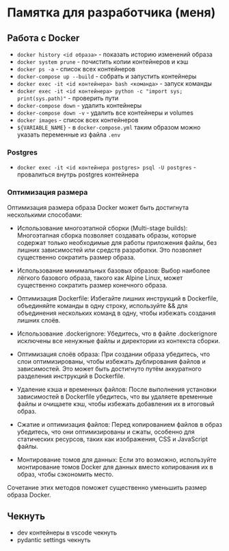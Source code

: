 # Памятка для разработчика (меня)

## Работа с Docker
- ``docker history <id образа>`` - показать историю изменений образа
- ``docker system prune`` - почистить копии контейнеров и кэш
- ``docker ps -a`` - список всех контейнеров
- ``docker-compose up --build`` - собрать и запустить контейнеры
- ``docker exec -it <id контейнера> bash <команда>`` - запуск команды
- ``docker exec -it <id контейнера> python -c "import sys; print(sys.path)"`` - проверить пути
- ``docker-compose down`` - удалить контейнеры
- ``docker-compose down -v`` - удалить все контейнеры и volumes
- ``docker images`` - список всех контейнеров
- ``${VARIABLE_NAME}`` - в ``docker-compose.yml`` таким образом можно указать переменные из файла ``.env``

### Postgres
- ``docker exec -it <id контейнера postgres> psql -U postgres`` - провалиться внутрь postgres контейнера

### Оптимизация размера 

Оптимизация размера образа Docker может быть достигнута несколькими способами:

- Использование многоэтапной сборки (Multi-stage builds): Многоэтапная сборка позволяет создавать образы, которые содержат только необходимые для работы приложения файлы, без лишних зависимостей или средств разработки. Это позволяет существенно сократить размер образа.

- Использование минимальных базовых образов: Выбор наиболее лёгкого базового образа, такого как Alpine Linux, может существенно сократить размер конечного образа.

- Оптимизация Dockerfile: Избегайте лишних инструкций в Dockerfile, объединяйте команды в одну строку, используйте && для объединения нескольких команд в одну, чтобы избежать создания лишних слоёв.

- Использование .dockerignore: Убедитесь, что в файле .dockerignore исключены все ненужные файлы и директории из контекста сборки.

- Оптимизация слоёв образа: При создании образа убедитесь, что слои оптимизированы, чтобы избежать дублирования файлов и зависимостей. Это может быть достигнуто путём аккуратного разделения инструкций в Dockerfile.

- Удаление кэша и временных файлов: После выполнения установки зависимостей в Dockerfile убедитесь, что вы удаляете временные файлы и очищаете кэш, чтобы избежать добавления их в итоговый образ.

- Сжатие и оптимизация файлов: Перед копированием файлов в образ убедитесь, что они оптимизированы и сжаты, особенно для статических ресурсов, таких как изображения, CSS и JavaScript файлы.

- Монтирование томов для данных: Если это возможно, используйте монтирование томов Docker для данных вместо копирования их в образ, чтобы сэкономить место.

Сочетание этих методов поможет существенно уменьшить размер образа Docker.

## Чекнуть
- dev контейнеры в vscode чекнуть
- pydantic settings чекнуть